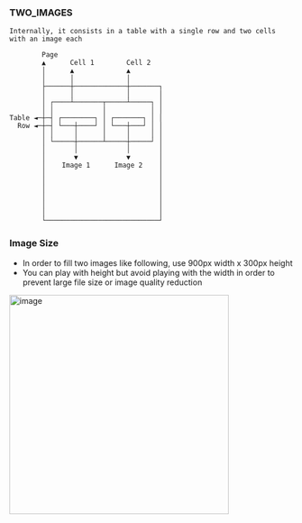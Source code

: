### TWO_IMAGES
    Internally, it consists in a table with a single row and two cells with an image each
        
            Page
            ▲      Cell 1        Cell 2
            │      ▲             ▲
            │      │             │
            ├──────┼─────────────┼───────┐
            │      │             │       │
            │ ┌────┴───────┬─────┴─────┐ │
            │ │            │           │ │
    Table ◄─┼─┤ ┌────────┐ │ ┌───────┐ │ │
      Row ◄─┼─┤ └───┼────┘ │ └───┼───┘ │ │
            │ │     │      │     │     │ │
            │ └─────┼──────┴─────┼─────┘ │
            │       │            │       │
            │       ▼            ▼       │
            │    Image 1      Image 2    │
            │                            │
            │                            │
            │                            │
            │                            │
            │                            │
            │                            │
            └────────────────────────────┘
### Image Size
- In order to fill two images like following, use 900px width x 300px height
- You can play with height but avoid playing with the width in order to prevent large file size or image quality reduction

<img width="389" alt="image" src="https://user-images.githubusercontent.com/6186848/172251117-527617a1-7011-4cdc-aa20-f36e38943838.png">
